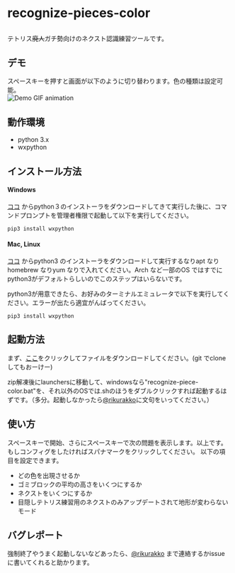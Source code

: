 # recognize-pieces-color

## 
テトリス~~廃人~~ガチ勢向けのネクスト認識練習ツールです。 　


## デモ
スペースキーを押すと画面が以下のように切り替わります。色の種類は設定可能。  
![Demo GIF animation](https://github.com/k-rakko/recognize-pieces-color/blob/master/media/demo.gif)    

## 動作環境
- python 3.x
- wxpython

## インストール方法
#### Windows
[ココ](https://www.python.org/downloads/) からpython３のインストーラをダウンロードしてきて実行した後に、コマンドプロンプトを管理者権限で起動して以下を実行してください。

```
pip3 install wxpython
```

#### Mac, Linux
[ココ](https://www.python.org/downloads/) からpython3 のインストーラをダウンロードして実行するなりapt なりhomebrew なりyum なりで入れてください。Arch など一部のOS ではすでにpython3がデフォルトらしいのでこのステップはいらないです。  

python3が用意できたら、お好みのターミナルエミュレータで以下を実行してください。エラーが出たら適宜がんばってください。
```
pip3 install wxpython
```

## 起動方法
まず、[ここ](https://github.com/k-rakko/Stackers-toolbox/releases)をクリックしてファイルをダウンロードしてください。(git でclone してもおーけー)    

zip解凍後にlaunchersに移動して、windowsなら"recognize-piece-color.bat"を、それ以外のOSでは.shのほうをダブルクリックすれば起動するはずです。（多分。起動しなかったら[@rikurakko](https://twitter.com/rikurakko)に文句をいってください。）


## 使い方
スペースキーで開始、さらにスペースキーで次の問題を表示します。以上です。  
もしコンフィグをしたければスパナマークをクリックしてください。  以下の項目を設定できます。

- どの色を出現させるか  
- ゴミブロックの平均の高さをいくつにするか  
- ネクストをいくつにするか  
- 目隠しテトリス練習用のネクストのみアップデートされて地形が変わらないモード

## バグレポート
強制終了やうまく起動しないなどあったら、[@rikurakko](https://twitter.com/rikurakko) まで連絡するかissueに書いてくれると助かります。

